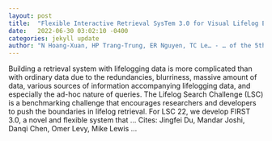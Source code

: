 ```yaml
---
layout: post
title:  "Flexible Interactive Retrieval SysTem 3.0 for Visual Lifelog Exploration at LSC 2022"
date:   2022-06-30 03:02:10 -0400
categories: jekyll update
author: "N Hoang-Xuan, HP Trang-Trung, ER Nguyen, TC Le… - … of the 5th Annual on Lifelog …, 2022"
---
```

Building a retrieval system with lifelogging data is more complicated than with ordinary data due to the redundancies, blurriness, massive amount of data, various sources of information accompanying lifelogging data, and especially the ad-hoc nature of queries. The Lifelog Search Challenge (LSC) is a benchmarking challenge that encourages researchers and developers to push the boundaries in lifelog retrieval. For LSC 22, we develop FIRST 3.0, a novel and flexible system that …
Cites: ‪Jingfei Du, Mandar Joshi, Danqi Chen, Omer Levy, Mike Lewis …‬  